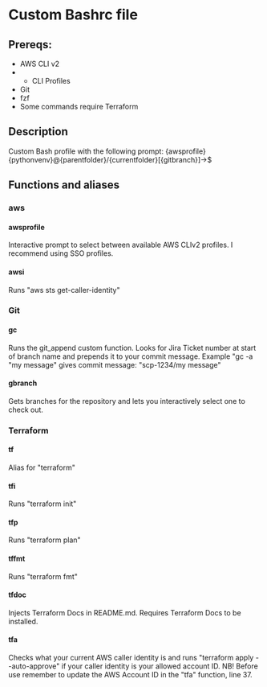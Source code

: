 # Custom Bashrc file


## Prereqs:
- AWS CLI v2
- - CLI Profiles
- Git
- fzf
- Some commands require Terraform


## Description
Custom Bash profile with the following prompt:
{awsprofile}{pythonvenv}@{parentfolder}/{currentfolder}[{gitbranch}]->$



## Functions and aliases

### aws
#### awsprofile

Interactive prompt to select between available AWS CLIv2 profiles.
I recommend using SSO profiles.

#### awsi

Runs "aws sts get-caller-identity"

### Git
#### gc
Runs the git_append custom function. Looks for Jira Ticket number at start of branch name and prepends it to your commit message. Example "gc -a "my message" gives commit message: "scp-1234/my message"

#### gbranch
Gets branches for the repository and lets you interactively select one to check out.

### Terraform
#### tf

Alias for "terraform"

#### tfi

Runs "terraform init"

#### tfp

Runs "terraform plan"

#### tffmt

Runs "terraform fmt"

#### tfdoc

Injects Terraform Docs in README.md. Requires Terraform Docs to be installed.

#### tfa

Checks what your current AWS caller identity is and runs "terraform apply --auto-approve" if your caller identity is your allowed account ID. NB! Before use remember to update the AWS Account ID in the "tfa" function, line 37.

